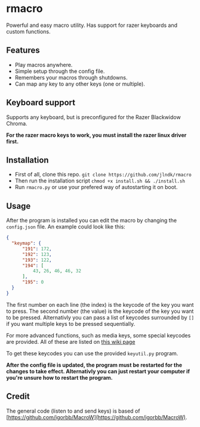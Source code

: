 # rmacro
Powerful and easy macro utility. Has support for razer keyboards and custom functions.

## Features
- Play macros anywhere.
- Simple setup through the config file.
- Remembers your macros through shutdowns.
- Can map any key to any other keys (one or multiple).

## Keyboard support
Supports any keyboard, but is preconfigured for the Razer Blackwidow Chroma.

**For the razer macro keys to work, you must install the razer linux driver first.**

## Installation
- First of all, clone this repo. `git clone https://github.com/jlndk/rmacro`
- Then run the installation script `chmod +x install.sh && ./install.sh`
- Run `rmacro.py` or use your prefered way of autostarting it on boot.

## Usage
After the program is installed you can edit the macro by changing the `config.json` file.
An example could look like this:
```json
{
  "keymap": {
      "191": 172,
      "192": 123,
      "193": 122,
      "194": [
          43, 26, 46, 46, 32
      ],
      "195": 0
  }
}

```

The first number on each line (the index) is the keycode of the key you want to press. The second number (the value) is the keycode of the key you want to be pressed. Alternativly you can pass a list of keycodes surrounded by `[]` if you want multiple keys to be pressed sequentially.

For more advanced functions, such as media keys, some special keycodes are provided. All of these are listed on [this wiki page](https://github.com/jlndk/rmacro)

To get these keycodes you can use the provided `keyutil.py` program.

**After the config file is updated, the program must be restarted for the changes to take effect. Alternativly you can just restart your computer if you're unsure how to restart the program.**

## Credit
The general code (listen to and send keys) is based of [https://github.com/igorbb/MacroW](https://github.com/igorbb/MacroW).
